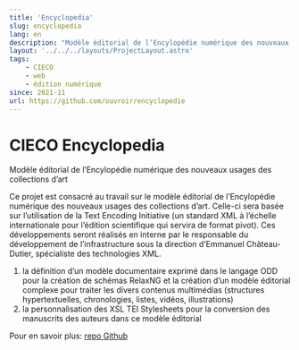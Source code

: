 ```yaml
---
title: 'Encyclopedia'
slug: encyclopedia
lang: en
description: "Modèle éditorial de l’Encylopédie numérique des nouveaux usages des collections d’art"
layout: '../../../layouts/ProjectLayout.astro'
tags: 
    - CIECO
    - web
    - édition numérique
since: 2021-11
url: https://github.com/ouvroir/encyclopedie
---
```


# CIECO Encyclopedia

Modèle éditorial de l’Encylopédie numérique des nouveaux usages des collections d’art

Ce projet est consacré au travail sur le modèle éditorial de l’Encylopédie numérique des nouveaux usages des collections d’art. Celle-ci sera basée sur l’utilisation de la Text Encoding Initiative (un standard XML à l’échelle internationale pour l’édition scientifique qui servira de format pivot). Ces développements seront réalisés en interne par le responsable du développement de l’infrastructure sous la direction d’Emmanuel Château-Dutier, spécialiste des technologies XML.

1. la définition d’un modèle documentaire exprimé dans le langage ODD pour la création de schémas RelaxNG et la création d’un modèle éditorial complexe pour traiter les divers contenus multimédias (structures hypertextuelles, chronologies, listes, vidéos, illustrations)
2. la personnalisation des XSL TEI Stylesheets pour la conversion des manuscrits des auteurs dans ce modèle éditorial

Pour en savoir plus: [repo Github](https://github.com/ouvroir/encyclopedie)
